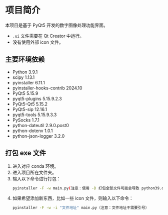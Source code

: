 # 项目简介

本项目是基于 PyQt5 开发的数字图像处理功能界面。

- `.ui` 文件需要在 Qt Creator 中运行。
- 没有使用外部 icon 文件。

## 主要环境依赖

- Python 3.9.1
- scipy 1.13.1
- pyinstaller 6.11.1
- pyinstaller-hooks-contrib 2024.10
- PyQt5 5.15.9
- pyqt5-plugins 5.15.9.2.3
- PyQt5-Qt5 5.15.2
- PyQt5-sip 12.16.1
- pyqt5-tools 5.15.9.3.3
- PySocks 1.7.1
- python-dateutil 2.9.0.post0
- python-dotenv 1.0.1
- python-json-logger 3.2.0

## 打包 exe 文件

1. 进入对应 conda 环境。
2. 进入项目所在文件夹。
3. 输入以下命令进行打包：
   ```bash
   pyinstaller -F -w main.py(注意：使用 -D 打包全部文件可能会导致 python39.dll 文件缺失的问题。)
4. 如果希望添加新东西，比如一些 icon 文件，则输入以下命令：
   ```bash
   pyinstaller -F -w -i "文件地址" main.py（注意：文件地址不需要引号）
  
